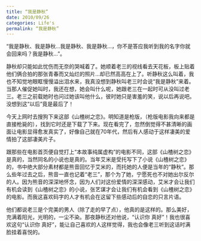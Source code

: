 ```yaml
---
title: “我是静秋”
date: 2010/09/26
categories: Life's
permalink: “我是静秋”
---
```


“我是静秋、我是静秋…我是静秋、我是静秋…，你不是答应我听到我的名字你就会回来吗？我是静秋…”。

静秋却只能如此忧伤而无奈的哭喊着了。她顺着老三的视线看去天花板，板上贴着他们俩合拍的那张青春而又灿烂的照片…却已然高高在上了。听静秋这么叫着，我也不知觉地眼眶慢慢溢出泪水来，我真没想到静秋叫老三时会说“我是静秋”来着。当那人催促她叫时，我还在想，她会叫什么呢，她跟老三在一起时可从没叫过老三。老三之前载她时也问过她该叫他什么，彼时她只是害羞的笑，说以后再说吧。没想到这“以后”竟是最后了！

今天上网时去搜狗下来这部《山楂树之恋》。明知道是枪版，（枪版电影我向来都是直接枪毙的），找到它时还是下载了下来。现在看完了，忽然倒觉得不甚清晰的画面让电影显得愈发真实了，好像自己就在70年代，然后有人感动于这样凄美的爱情拍了这部凄美片子。

跟那些在电影首页便自觉打上“本故事纯属虚构”的电影不同，这部《山楂树之恋》是真的，当然同名的小说也是真的。当年艾米是受托写下了小说《山楂树之恋》的，书中绝大部分素材都是熊音回忆于艾米的，而托她的人便是当年的“静秋”。那么些年过去之后，熊音一直也记着“老三”，那个为了她，宁愿死也不对她出尔反尔的人。因为熊音的深深地怀念，因为人们对这份爱情的深深感动，艾米才会让我们有机会读到《山楂树之恋》的小说，张艺谋才会让我们有机会看到《山楂树之恋》的电影。而我这喜欢码字的人才有机会在这留下些感动后的自恋的只言片语。

他们都说老三是个完美的男人（除了走的早了点），他真的是这样的。那么美好，充满着阳光，光明的，一尘不染。那夜静秋还对他说，“认识你 真好”！我也很喜欢这句“认识你 真好”，能让自己喜欢的人这样觉得，我也会像老三听到这话时满脸挂着喜悦的。